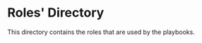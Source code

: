 Roles' Directory
================

This directory contains the roles that are used by the playbooks.


